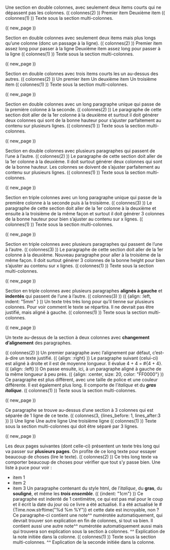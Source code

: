 Une section en double colonnes, avec seulement deux items courts qui ne dépassent pas les colonnes.
(( colonnes(2) ))
Premier item
Deuxième item
(( colonnes(1) ))
Texte sous la section multi-colonnes.

(( new_page ))

Section en double colonnes avec seulement deux items mais plus longs qu’une colonne (donc un passage à la ligne).
(( colonnes(2) ))
Premier item assez long pour passer à la ligne
Deuxième item assez long pour passer à la ligne
(( colonnes(1) ))
Texte sous la section multi-colonnes.

(( new_page ))

Section en double colonnes avec trois items courts les un au-dessus des autres.
(( colonnes(2) ))
Un premier item
Un deuxième item
Un troisième item
(( colonnes(1) ))
Texte sous la section multi-colonnes.

(( new_page ))

Section en double colonnes avec un long paragraphe unique qui passe de la première colonne à la seconde.
(( colonnes(2) ))
Le paragraphe de cette section doit aller de la 1er colonne à la deuxième et surtout il doit générer deux colonnes qui sont de la bonne hauteur pour s’ajuster parfaitement au contenu sur plusieurs lignes.
(( colonnes(1) ))
Texte sous la section multi-colonnes.

(( new_page ))

Section en double colonnes avec plusieurs paragraphes qui passent de l’une à l’autre.
(( colonnes(2) ))
Le paragraphe de cette section doit aller de la 1er colonne à la deuxième.
Il doit surtout générer deux colonnes qui sont de la bonne hauteur.
Les colonnes se doivent de s’ajuster parfaitement au contenu sur plusieurs lignes.
(( colonnes(1) ))
Texte sous la section multi-colonnes.

(( new_page ))

Section en triple colonnes avec un long paragraphe unique qui passe de la première colonne à la seconde puis à la troisième.
(( colonnes(3) ))
Le paragraphe de cette section doit aller de la 1er colonne à la deuxième et ensuite à la troisième de la même façon et surtout il doit générer 3 colonnes de la bonne hauteur pour bien s’ajuster au contenu sur x lignes.
(( colonnes(1) ))
Texte sous la section multi-colonnes.

(( new_page ))

Section en triple colonnes avec plusieurs paragraphes qui passent de l’une à l’autre.
(( colonnes(3) ))
Le paragraphe de cette section doit aller de la 1er colonne à la deuxième.
Nouveau paragraphe pour aller à la troisième de la même façon.
Il doit surtout générer 3 colonnes de la bonne height pour bien s’ajuster au contenu sur x lignes.
(( colonnes(1) ))
Texte sous la section multi-colonnes.

(( new_page ))

Section en triple colonnes avec plusieurs paragraphes __alignés à gauche__ et __indentés__ qui passent de l’une à l’autre.
(( colonnes(3) ))
(( {align: :left, indent: "5mm" } ))
Un texte très très long pour qu’il tienne sur plusieurs colonnes.
Pour voir comment le texte se répartira.
Il ne devrait pas être justifié, mais aligné à gauche.
(( colonnes(1) ))
Texte sous la section multi-colonnes.

(( new_page ))

Un texte au-dessus de la section à deux colonnes avec __changement d’alignement__ des paragraphes.

(( colonnes(2) ))
Un premier paragraphe avec l’alignement par défaut, c’est-à-dire un texte justifié.
(( {align: :right} ))
Le paragraphe suivant (celui-ci) est aligné à droite et il est de moyenne longueur. Il évalue 4 + 4 = #{4 + 4}.
(( {align: :left} ))
On passe ensuite, ici, à un paragraphe aligné à gauche de la même longueur à peu près.
(( {align: :center, size: 20, color: "FF0000"} ))
Ce paragraphe est plus différent, avec une taille de police et une couleur différente. Il est également plus long. Il comporte de l’*italique* et du ***gras italique***.
(( colonnes(1) ))
Texte sous la section multi-colonnes.

(( new_page ))

Ce paragraphe se trouve au-dessus d’une section à 3 colonnes qui est séparée de 1 ligne de ce texte.
(( colonnes(3, {lines_before: 1, lines_after:3 }) ))
Une ligne
Une autre ligne
Une troisième ligne
(( colonnes(1) ))
Texte sous la section multi-colonnes qui doit être séparé par 3 lignes.

(( new_page ))

Les deux pages suivantes (dont celle-ci) présentent un texte très long qui va passer sur __plusieurs pages__. On profite de ce long texte pour essayer beaucoup de choses (lire le texte).
(( colonnes(2) ))
Ce très long texte va comporter beaucoup de choses pour vérifier que tout s’y passe bien. 
Une liste à puce pour voir :
* item 1
* item 2
* item 3
Un paragraphe contenant du style html, de l’*italique*, du **gras**, du __souligné__, et même les ***__trois ensemble__***.
(( {indent: "1cm"} ))
Ce paragraphe est indenté de 1 centimètre, ce qui est pas mal pour le coup et il écrit la date du jour où ce livre a été actualisé. Il a été actualisé le #{Time.now.strftime("%d %m %Y")} et cette date est incroyable, non ?
Ce paragraphe-ci contient une note^^ numérotée automatiquement, qui devrait trouver son explication en fin de colonnes, si tout va bien. Il contient aussi une autre note^^ numérotée automatiquement aussi mais qui trouvera son explication sous la section à colonnes.
^^ Explication de la note initiée dans la colonne.
(( colonnes(1) ))
Texte sous la section multi-colonnes.
^^ Explication de la seconde initiée dans la colonne.